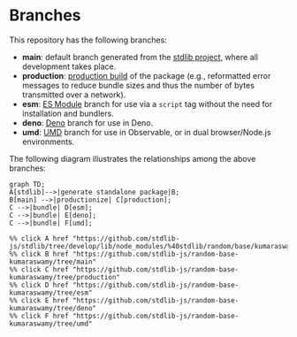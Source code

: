 <!--

@license Apache-2.0

Copyright (c) 2022 The Stdlib Authors.

Licensed under the Apache License, Version 2.0 (the "License");
you may not use this file except in compliance with the License.
You may obtain a copy of the License at

    http://www.apache.org/licenses/LICENSE-2.0

Unless required by applicable law or agreed to in writing, software
distributed under the License is distributed on an "AS IS" BASIS,
WITHOUT WARRANTIES OR CONDITIONS OF ANY KIND, either express or implied.
See the License for the specific language governing permissions and
limitations under the License.

-->

# Branches

This repository has the following branches:

-   **main**: default branch generated from the [stdlib project][stdlib-url], where all development takes place.
-   **production**: [production build][production-url] of the package (e.g., reformatted error messages to reduce bundle sizes and thus the number of bytes transmitted over a network).
-   **esm**: [ES Module][esm-url] branch for use via a `script` tag without the need for installation and bundlers.
-   **deno**: [Deno][deno-url] branch for use in Deno.
-   **umd**: [UMD][umd-url] branch for use in Observable, or in dual browser/Node.js environments.

The following diagram illustrates the relationships among the above branches:

```mermaid
graph TD;
A[stdlib]-->|generate standalone package|B;
B[main] -->|productionize| C[production];
C -->|bundle| D[esm];
C -->|bundle| E[deno];
C -->|bundle| F[umd];

%% click A href "https://github.com/stdlib-js/stdlib/tree/develop/lib/node_modules/%40stdlib/random/base/kumaraswamy"
%% click B href "https://github.com/stdlib-js/random-base-kumaraswamy/tree/main"
%% click C href "https://github.com/stdlib-js/random-base-kumaraswamy/tree/production"
%% click D href "https://github.com/stdlib-js/random-base-kumaraswamy/tree/esm"
%% click E href "https://github.com/stdlib-js/random-base-kumaraswamy/tree/deno"
%% click F href "https://github.com/stdlib-js/random-base-kumaraswamy/tree/umd"
```

[stdlib-url]: https://github.com/stdlib-js/stdlib/tree/develop/lib/node_modules/%40stdlib/random/base/kumaraswamy
[production-url]: https://github.com/stdlib-js/random-base-kumaraswamy/tree/production
[deno-url]: https://github.com/stdlib-js/random-base-kumaraswamy/tree/deno
[umd-url]: https://github.com/stdlib-js/random-base-kumaraswamy/tree/umd
[esm-url]: https://github.com/stdlib-js/random-base-kumaraswamy/tree/esm